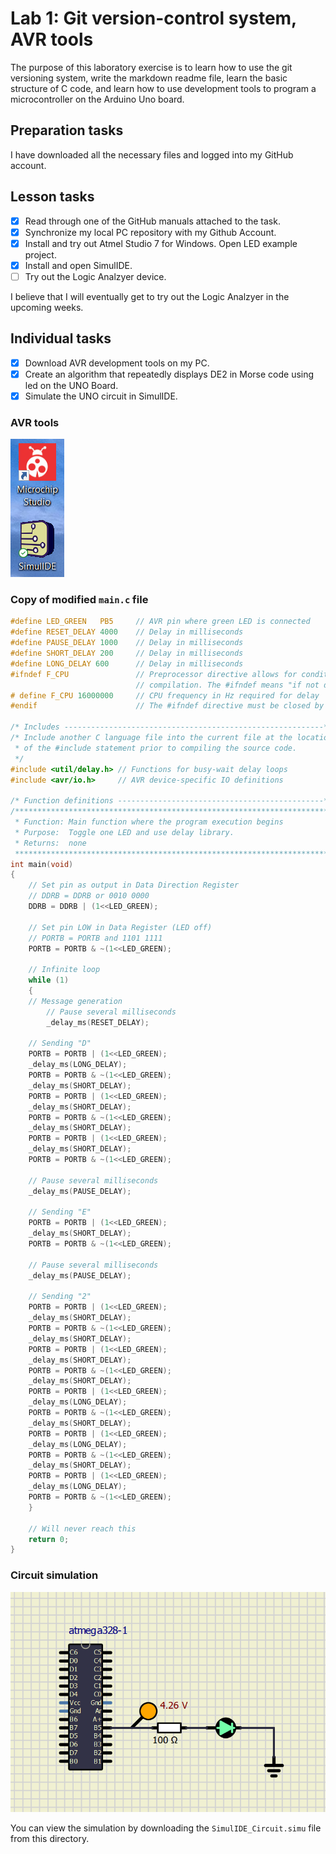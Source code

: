 # Lab 1: Git version-control system, AVR tools
The purpose of this laboratory exercise is to learn how to use the git versioning system, write the markdown readme file, learn the basic structure of C code, and learn how to use development tools to program a microcontroller on the Arduino Uno board.

## Preparation tasks
I have downloaded all the necessary files and logged into my GitHub account.

## Lesson tasks
- [x] Read through one of the GitHub manuals attached to the task.
- [x] Synchronize my local PC repository with my Github Account.
- [x] Install and try out Atmel Studio 7 for Windows. Open LED example project. 
- [x] Install and open SimulIDE.
- [ ] Try out the Logic Analzyer device.

I believe that I will eventually get to try out the Logic Analzyer in the upcoming weeks.

## Individual tasks
- [x] Download AVR development tools on my PC.
- [x] Create an algorithm that repeatedly displays DE2 in Morse code using led on the UNO Board.
- [x] Simulate the UNO circuit in SimulIDE.

### AVR tools
![AVR Tools on desktop](Images/AVR_Tools.PNG)

### Copy of modified `main.c` file
```C
#define LED_GREEN   PB5 	// AVR pin where green LED is connected
#define RESET_DELAY 4000	// Delay in milliseconds
#define PAUSE_DELAY 1000 	// Delay in milliseconds
#define SHORT_DELAY 200 	// Delay in milliseconds
#define LONG_DELAY 600 		// Delay in milliseconds
#ifndef F_CPU           	// Preprocessor directive allows for conditional
                        	// compilation. The #ifndef means "if not defined".
# define F_CPU 16000000 	// CPU frequency in Hz required for delay
#endif                  	// The #ifndef directive must be closed by #endif

/* Includes ----------------------------------------------------------*/
/* Include another C language file into the current file at the location
 * of the #include statement prior to compiling the source code.
 */
#include <util/delay.h> // Functions for busy-wait delay loops
#include <avr/io.h>     // AVR device-specific IO definitions

/* Function definitions ----------------------------------------------*/
/**********************************************************************
 * Function: Main function where the program execution begins
 * Purpose:  Toggle one LED and use delay library.
 * Returns:  none
 **********************************************************************/
int main(void)
{
    // Set pin as output in Data Direction Register
    // DDRB = DDRB or 0010 0000
    DDRB = DDRB | (1<<LED_GREEN);

    // Set pin LOW in Data Register (LED off)
    // PORTB = PORTB and 1101 1111
    PORTB = PORTB & ~(1<<LED_GREEN);

    // Infinite loop
    while (1)
    {
	// Message generation
        // Pause several milliseconds
        _delay_ms(RESET_DELAY);
		
	// Sending "D"
	PORTB = PORTB | (1<<LED_GREEN);
	_delay_ms(LONG_DELAY);
	PORTB = PORTB & ~(1<<LED_GREEN);
	_delay_ms(SHORT_DELAY);
	PORTB = PORTB | (1<<LED_GREEN);
	_delay_ms(SHORT_DELAY);
	PORTB = PORTB & ~(1<<LED_GREEN);
	_delay_ms(SHORT_DELAY);
	PORTB = PORTB | (1<<LED_GREEN);
	_delay_ms(SHORT_DELAY);
	PORTB = PORTB & ~(1<<LED_GREEN);
	
	// Pause several milliseconds
	_delay_ms(PAUSE_DELAY);
	
	// Sending "E"
	PORTB = PORTB | (1<<LED_GREEN);
	_delay_ms(SHORT_DELAY);
	PORTB = PORTB & ~(1<<LED_GREEN);
	
	// Pause several milliseconds
	_delay_ms(PAUSE_DELAY);
	
	// Sending "2"
	PORTB = PORTB | (1<<LED_GREEN);
	_delay_ms(SHORT_DELAY);
	PORTB = PORTB & ~(1<<LED_GREEN);
	_delay_ms(SHORT_DELAY);
	PORTB = PORTB | (1<<LED_GREEN);
	_delay_ms(SHORT_DELAY);
	PORTB = PORTB & ~(1<<LED_GREEN);
	_delay_ms(SHORT_DELAY);
	PORTB = PORTB | (1<<LED_GREEN);
	_delay_ms(LONG_DELAY);
	PORTB = PORTB & ~(1<<LED_GREEN);
	_delay_ms(SHORT_DELAY);
	PORTB = PORTB | (1<<LED_GREEN);
	_delay_ms(LONG_DELAY);
	PORTB = PORTB & ~(1<<LED_GREEN);
	_delay_ms(SHORT_DELAY);
	PORTB = PORTB | (1<<LED_GREEN);
	_delay_ms(LONG_DELAY);
	PORTB = PORTB & ~(1<<LED_GREEN);
    }

    // Will never reach this
    return 0;
}
```

### Circuit simulation
![SimulIDE Simulation](Images/SimulIDE_Circuit.PNG)

You can view the simulation by downloading the `SimulIDE_Circuit.simu` file from this directory. 
